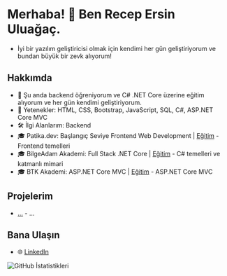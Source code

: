 # Merhaba! 👋 Ben Recep Ersin Uluağaç.
- İyi bir yazılım geliştiricisi olmak için kendimi her gün geliştiriyorum ve bundan büyük bir zevk alıyorum!

## Hakkımda  
- 🌱 Şu anda backend öğreniyorum ve C# .NET Core üzerine eğitim alıyorum ve her gün kendimi geliştiriyorum.  
- 🔧 Yetenekler: HTML, CSS, Bootstrap, JavaScript, SQL, C#, ASP.NET Core MVC
- 🛠️ İlgi Alanlarım: Backend
- 🎓 Patika.dev: Başlangıç Seviye Frontend Web Development | [Eğitim](https://github.com/uluagac/Patika) - Frontend temelleri
- 🎓 BilgeAdam Akademi: Full Stack .NET Core | [Eğitim](https://github.com/uluagac/BilgeAdamAkademi) - C# temelleri ve katmanlı mimari
- 🎓 BTK Akademi: ASP.NET Core MVC | [Eğitim](https://github.com/uluagac/BTKAkademi) - ASP.NET Core MVC

## Projelerim  
- [...](https://github.com/uluagac) - ...

## Bana Ulaşın  
- 🌐 [LinkedIn](https://www.linkedin.com/in/uluagacersin/)

![GitHub İstatistikleri](https://github-readme-stats.vercel.app/api?username=uluagac&show_icons=true&theme=radical)
